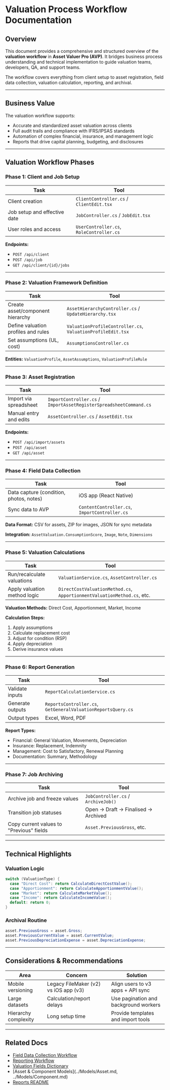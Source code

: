 # Valuation Process Workflow Documentation

## Overview

This document provides a comprehensive and structured overview of the **valuation workflow** in **Asset Valuer Pro (AVP)**. It bridges business process understanding and technical implementation to guide valuation teams, developers, QA, and support teams.

The workflow covers everything from client setup to asset registration, field data collection, valuation calculation, reporting, and archival.

---

## Business Value

The valuation workflow supports:

* Accurate and standardized asset valuation across clients
* Full audit trails and compliance with IFRS/IPSAS standards
* Automation of complex financial, insurance, and management logic
* Reports that drive capital planning, budgeting, and disclosures

---

## Valuation Workflow Phases

### Phase 1: Client and Job Setup

| Task                         | Tool                                     |
| ---------------------------- | ---------------------------------------- |
| Client creation              | `ClientController.cs` / `ClientEdit.tsx` |
| Job setup and effective date | `JobController.cs` / `JobEdit.tsx`       |
| User roles and access        | `UserController.cs`, `RoleController.cs` |

**Endpoints:**

* `POST /api/client`
* `POST /api/job`
* `GET /api/client/{id}/jobs`

---

### Phase 2: Valuation Framework Definition

| Task                                | Tool                                                        |
| ----------------------------------- | ----------------------------------------------------------- |
| Create asset/component hierarchy    | `AssetHierarchyController.cs` / `UpdateHierarchy.tsx`       |
| Define valuation profiles and rules | `ValuationProfileController.cs`, `ValuationProfileEdit.tsx` |
| Set assumptions (UL, cost)          | `AssumptionsController.cs`                                  |

**Entities:** `ValuationProfile`, `AssetAssumptions`, `ValuationProfileRule`

---

### Phase 3: Asset Registration

| Task                   | Tool                                                               |
| ---------------------- | ------------------------------------------------------------------ |
| Import via spreadsheet | `ImportController.cs` / `ImportAssetRegisterSpreadsheetCommand.cs` |
| Manual entry and edits | `AssetController.cs` / `AssetEdit.tsx`                             |

**Endpoints:**

* `POST /api/import/assets`
* `POST /api/asset`
* `GET /api/asset`

---

### Phase 4: Field Data Collection

| Task                                    | Tool                                          |
| --------------------------------------- | --------------------------------------------- |
| Data capture (condition, photos, notes) | iOS app (React Native)                        |
| Sync data to AVP                        | `ContentController.cs`, `ImportController.cs` |

**Data Format:** CSV for assets, ZIP for images, JSON for sync metadata

**Integration:** `AssetValuation.ConsumptionScore`, `Image`, `Note`, `Dimensions`

---

### Phase 5: Valuation Calculations

| Task                         | Tool                                                                    |
| ---------------------------- | ----------------------------------------------------------------------- |
| Run/recalculate valuations   | `ValuationService.cs`, `AssetController.cs`                             |
| Apply valuation method logic | `DirectCostValuationMethod.cs`, `ApportionmentValuationMethod.cs`, etc. |

**Valuation Methods:** Direct Cost, Apportionment, Market, Income

**Calculation Steps:**

1. Apply assumptions
2. Calculate replacement cost
3. Adjust for condition (RSP)
4. Apply depreciation
5. Derive insurance values

---

### Phase 6: Report Generation

| Task             | Tool                                                         |
| ---------------- | ------------------------------------------------------------ |
| Validate inputs  | `ReportCalculationService.cs`                                |
| Generate outputs | `ReportsController.cs`, `GetGeneralValuationReportsQuery.cs` |
| Output types     | Excel, Word, PDF                                             |

**Report Types:**

* Financial: General Valuation, Movements, Depreciation
* Insurance: Replacement, Indemnity
* Management: Cost to Satisfactory, Renewal Planning
* Documentation: Summary, Methodology

---

### Phase 7: Job Archiving

| Task                                     | Tool                                |
| ---------------------------------------- | ----------------------------------- |
| Archive job and freeze values            | `JobController.cs` / `ArchiveJob()` |
| Transition job statuses                  | Open → Draft → Finalised → Archived |
| Copy current values to "Previous" fields | `Asset.PreviousGross`, etc.         |

---

## Technical Highlights

### Valuation Logic

```csharp
switch (ValuationType) {
  case "Direct Cost": return CalculateDirectCostValue();
  case "Apportionment": return CalculateApportionmentValue();
  case "Market": return CalculateMarketValue();
  case "Income": return CalculateIncomeValue();
  default: return 0;
}
```

### Archival Routine

```csharp
asset.PreviousGross = asset.Gross;
asset.PreviousCurrentValue = asset.CurrentValue;
asset.PreviousDepreciationExpense = asset.DepreciationExpense;
```

---

## Considerations & Recommendations

| Area                 | Concern                               | Solution                              |
| -------------------- | ------------------------------------- | ------------------------------------- |
| Mobile versioning    | Legacy FileMaker (v2) vs iOS app (v3) | Align users to v3 apps + API sync     |
| Large datasets       | Calculation/report delays             | Use pagination and background workers |
| Hierarchy complexity | Long setup time                       | Provide templates and import tools    |

---

## Related Docs

* [Field Data Collection Workflow](Field_Data_Collection_Workflow.md)
* [Reporting Workflow](Reporting_Process_Workflow.md)
* [Valuation Fields Dictionary](../Dictionaries/Valuation_Fields_Dictionary.md)
* \[Asset & Component Models]\(../Models/Asset.md, ../Models/Component.md)
* [Reports README](../Reports/README.md)
